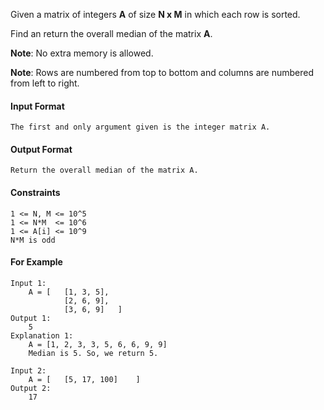 Given a matrix of integers **A** of size **N x M** in which each row is sorted.

Find an return the overall median of the matrix **A**.

**Note**: No extra memory is allowed.

**Note**: Rows are numbered from top to bottom and columns are numbered from left to right.



#### Input Format
```
The first and only argument given is the integer matrix A.
```
#### Output Format
```
Return the overall median of the matrix A.
```
#### Constraints
```
1 <= N, M <= 10^5
1 <= N*M  <= 10^6
1 <= A[i] <= 10^9
N*M is odd
```
#### For Example
```
Input 1:
    A = [   [1, 3, 5],
            [2, 6, 9],
            [3, 6, 9]   ]
Output 1:
    5
Explanation 1:
    A = [1, 2, 3, 3, 5, 6, 6, 9, 9]
    Median is 5. So, we return 5.

Input 2:
    A = [   [5, 17, 100]    ]
Output 2:
    17 
```